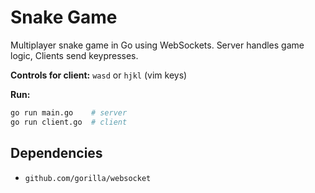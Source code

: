 # Snake Game

Multiplayer snake game in Go using WebSockets. Server handles game logic, Clients send keypresses.

**Controls for client:** `wasd` or `hjkl` (vim keys)

**Run:**
```bash
go run main.go    # server
go run client.go  # client
```


## Dependencies
- `github.com/gorilla/websocket`
